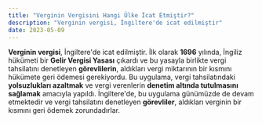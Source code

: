 ```yaml
---
title: "Verginin Vergisini Hangi Ülke İcat Etmiştir?"
description: "Verginin vergisi, İngiltere'de icat edilmiştir"
date: 2023-05-09
---
```


**Verginin vergisi**, İngiltere'de icat edilmiştir. İlk olarak **1696** yılında, İngiliz hükümeti bir **Gelir Vergisi
Yasası** çıkardı ve bu yasayla birlikte vergi tahsilatını denetleyen **görevlilerin**, aldıkları vergi miktarının bir
kısmını hükümete geri ödemesi gerekiyordu. Bu uygulama, vergi tahsilatındaki **yolsuzlukları azaltmak** ve vergi
verenlerin **denetim altında tutulmasını sağlamak** amacıyla yapıldı. İngiltere'de, bu uygulama günümüzde de devam
etmektedir ve vergi tahsilatını denetleyen **görevliler**, aldıkları verginin bir kısmını geri ödemek zorundadırlar.
